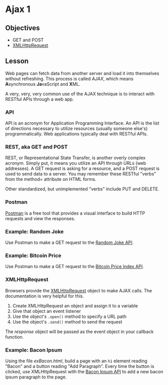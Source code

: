 # Ajax 1

## Objectives

* GET and POST
* [XMLHttpRequest](https://developer.mozilla.org/en-US/docs/Web/API/XMLHttpRequest/Using_XMLHttpRequest)

## Lesson

Web pages can fetch data from another server and load it into themselves without refreshing. This process is called _AJAX_, which means **A**synchronous **Ja**vaScript and **X**ML.

A very, very, very common use of the AJAX technique is to interact with RESTful APIs through a web app.

### API

API is an acronym for Application Programming Interface. An API is the list of directions necessary to utilize resources (usually someone else's) programmatically. Web applications typically deal with RESTful APIs.

### REST, aka GET and POST

REST, or Representational State Transfer, is another overly complex acronym. Simply put, it means you utilize an API through URLs (web addresses). A GET request is asking for a resource, and a POST request is used to send data to a server. You may remember these RESTful "verbs" from the method= attribute on HTML forms.

Other standardized, but unimplemented "verbs" include PUT and DELETE.

### Postman

[Postman](https://www.getpostman.com/) is a free tool that provides a visual interface to build HTTP requests and view the responses.

### Example: Random Joke

Use Postman to make a GET request to the [Random Joke API](https://github.com/15Dkatz/official_joke_api).

### Example: Bitcoin Price

Use Postman to make a GET request to the [Bitcoin Price Index API](https://www.coindesk.com/api/).

### XMLHttpRequest

Browsers provide the [XMLHttpRequest](https://developer.mozilla.org/en-US/docs/Web/API/XMLHttpRequest/Using_XMLHttpRequest)  object to make AJAX calls. The documentation is very helpful for this.

1. Create XMLHttpRequest an object and assign it to a variable
2. Give that object an event listener
3. Use the object's `.open()` method to specify a URL path
4. Use the object's `.send()` method to send the request

The _response_ object will be passed as the event object in your callback function.

### Example: Bacon Ipsum

Using the file _exBacon.html_, build a page with an `h1` element reading "Bacon" and a button reading "Add Paragraph". Every time the button is clicked, use XMLHttpRequest with the [Bacon Ipsum API](https://baconipsum.com/json-api/) to add a new bacon ipsum paragraph to the page.
